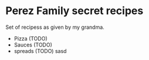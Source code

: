 # Perez Family secret recipes

Set of recipess as given by my grandma.

- Pizza (TODO)
- Sauces (TODO)
- spreads (TODO)
sasd